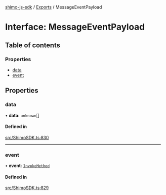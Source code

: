 [shimo-js-sdk](../README.md) / [Exports](../modules.md) / MessageEventPayload

# Interface: MessageEventPayload

## Table of contents

### Properties

- [data](MessageEventPayload.md#data)
- [event](MessageEventPayload.md#event)

## Properties

### data

• **data**: `unknown`[]

#### Defined in

[src/ShimoSDK.ts:830](https://github.com/shimohq/shimo-js-sdk/blob/7dd52a5/src/ShimoSDK.ts#L830)

___

### event

• **event**: [`InvokeMethod`](../enums/InvokeMethod.md)

#### Defined in

[src/ShimoSDK.ts:829](https://github.com/shimohq/shimo-js-sdk/blob/7dd52a5/src/ShimoSDK.ts#L829)
